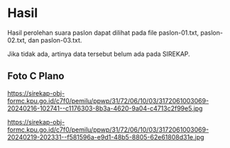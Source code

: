 # Hasil

Hasil perolehan suara paslon dapat dilihat pada file paslon-01.txt, paslon-02.txt, dan paslon-03.txt.

Jika tidak ada, artinya data tersebut belum ada pada SIREKAP.

## Foto C Plano

https://sirekap-obj-formc.kpu.go.id/c7f0/pemilu/ppwp/31/72/06/10/03/3172061003069-20240216-102741--c1176303-8b3a-4620-9a04-c4713c2f99e5.jpg

https://sirekap-obj-formc.kpu.go.id/c7f0/pemilu/ppwp/31/72/06/10/03/3172061003069-20240219-202331--f581596a-e9d1-48b5-8805-62e61808d31e.jpg
